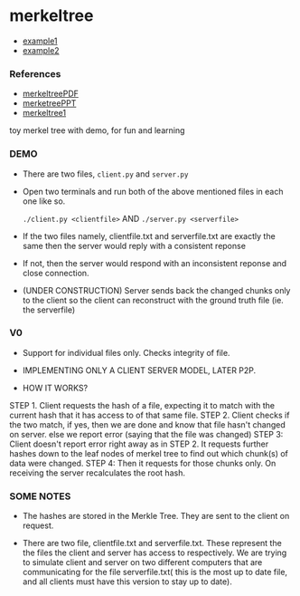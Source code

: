 # merkeltree

- [example1](https://github.com/sangeeths/merkle-tree)
- [example2](https://github.com/JaeDukSeo/Simple-Merkle-Tree-in-Python)

### References
- [merkeltreePDF](http://www.mit.edu/~rio/merkle.pdf)
- [merketreePPT](http://www.cs.tau.ac.il/~msagiv/courses/blockchain/merkel.pdf)
- [merkeltree1](https://brilliant.org/wiki/merkle-tree/)

toy merkel tree with demo, for fun and learning

### DEMO
- There are two files, ```client.py``` and ```server.py```
- Open two terminals and run both of the above mentioned files
  in each one like so.

  ```./client.py <clientfile>``` AND ```./server.py <serverfile>```
- If the two files namely, clientfile.txt and serverfile.txt are exactly 
  the same then the server would reply with a consistent reponse
- If not, then the server would respond with an inconsistent reponse
  and close connection.
- (UNDER CONSTRUCTION) Server sends back the changed chunks only to the 
  client so the client can reconstruct with the ground truth file (ie.
  the serverfile)

### V0
-  Support for individual files only. Checks integrity of file.

-  IMPLEMENTING ONLY A CLIENT SERVER MODEL, LATER P2P.

- HOW IT WORKS?

 STEP 1. Client requests the hash of a file, expecting 
         it to match with the current hash that it has access to
	 of that same file.
 STEP 2. Client checks if the two match, if yes, then we are done
         and know that file hasn't changed on server. else we report error
	 (saying that the file was changed)
 STEP 3: Client doesn't report error right away as in STEP 2. It
         requests further hashes down to the leaf nodes of merkel tree 
         to find out which chunk(s) of data were changed.
 STEP 4: Then it requests for those chunks only. On receiving 
         the server recalculates the root hash.

### SOME NOTES

- The hashes are stored in the Merkle Tree. They are sent to the client
  on request. 

- There are two file, clientfile.txt and serverfile.txt. These represent the 
  the files the client and server has access to respectively. We are trying 
  to simulate client and server on two different computers that are communicating
  for the file serverfile.txt( this is the most up to date file, and all clients
  must have this version to stay up to date).

